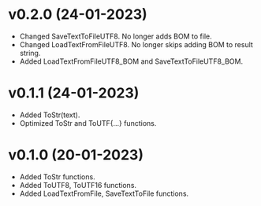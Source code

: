 # v0.2.0 (24-01-2023)
- Changed SaveTextToFileUTF8. No longer adds BOM to file.
- Changed LoadTextFromFileUTF8. No longer skips adding BOM to result string.
- Added LoadTextFromFileUTF8_BOM and SaveTextToFileUTF8_BOM.
# v0.1.1 (24-01-2023)
- Added ToStr(text).
- Optimized ToStr and ToUTF{...} functions.
# v0.1.0 (20-01-2023)
- Added ToStr functions.
- Added ToUTF8, ToUTF16 functions.
- Added LoadTextFromFile, SaveTextToFile functions.